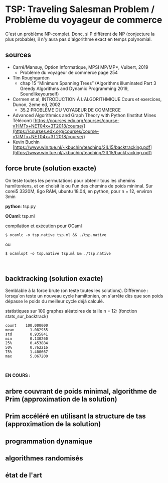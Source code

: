 
# TSP: Traveling Salesman Problem / Problème du voyageur de commerce

C'est un problème NP-complet. Donc, si P différent de NP
(conjecture la plus probable), il n'y aura pas d'algorithme exact en
temps polynomial.

## sources

- Carré/Mansuy, Option Informatique, MPSI MP/MP*, Vuibert, 2019
    - Problème du voyageur de commerce page 254
- Tim Roughgarden
    - chap 15 “Minimum Spanning Trees”
    (Algorithms illuminated Part 3 Greedy Algorithms and Dynamic Programming
    2019, Soundlikeyourself)
- Cormen et al, INTRODUCTION À L’ALGORITHMIQUE Cours et exercices, Dunon, 2eme ed, 2002
    - 35.2 PROBLÈME DU VOYAGEUR DE COMMERCE
- Advanced Algorithmics and Graph Theory with Python (Institut Mines Télécom)
[https://courses.edx.org/courses/course-v1:IMTx+NET04x+3T2018/course/](https://courses.edx.org/courses/course-v1:IMTx+NET04x+3T2018/course/)
- Kevin Buchin [https://www.win.tue.nl/~kbuchin/teaching/2IL15/backtracking.pdf](https://www.win.tue.nl/~kbuchin/teaching/2IL15/backtracking.pdf)



## force brute (solution exacte)

On teste toutes les permutations pour obtenir tous les chemins hamiltoniens,
et on choisit le ou l'un des chemins de poids minimal.
Sur corei5 3320M, 8go RAM, ubuntu 18.04, en python, pour n = 12, environ 3min 

**python**: tsp.py

**OCaml**: tsp.ml

compilation et exécution pour OCaml

```
$ ocamlc -o tsp.native tsp.ml && ./tsp.native
```
ou
```
$ ocamlopt -o tsp.native tsp.ml && ./tsp.native
```

<br>

## backtracking (solution exacte)

Semblable à la force brute (on teste toutes les solutions). Différence :
lorsqu'on teste un nouveau cycle hamiltonien, on s'arrête dès que son
poids dépasse le poids du meilleur cycle déjà calculé.


statistiques sur 100 graphes aléatoires de taille n = 12:
(fonction stats_sur_backtrack)

```
count    100.000000
mean       1.082935
std        0.935841
min        0.130260
25%        0.453884
50%        0.762216
75%        1.400667
max        5.067200
```

<br>

**EN COURS :**

## arbre couvrant de poids minimal, algorithme de Prim (approximation de la solution)

## Prim accéléré en utilisant la structure de tas   (approximation de la solution)

## programmation dynamique

## algorithmes randomisés

## état de l'art
